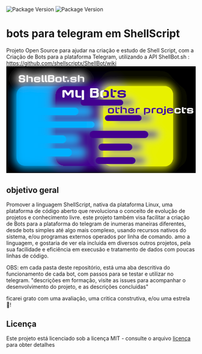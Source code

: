 ![Package Version](https://img.shields.io/badge/version-0.0.1-green.svg?cacheSeconds=2592000) ![Package Version](https://img.shields.io/badge/linguagem-ShellScript-blue.svg?cacheSeconds=2592000)
# bots para telegram em ShellScript
Projeto Open Source para ajudar na criação e estudo de Shell Script, com a Criação de Bots para a plataforma Telegram, utilizando a API ShellBot.sh :
https://github.com/shellscriptx/ShellBot/wiki
![](pictur.png)
## objetivo geral
Promover a linguagem ShellScript, nativa da plataforma Linux, uma plataforma de código aberto que revoluciona o conceito de evolução de projetos e conhecimento livre. este projeto também visa facilitar a criação de Bots para a plataforma do telegram de inumeras maneiras diferentes, desde bots simples até algo mais complexo, usando recursos nativos do sistema, e/ou programas externos operados por linha de comando. amo a linguagem, e gostaria de ver ela incluida em diversos outros projetos, pela sua facilidade e eficiência em execusão e tratamento de dados com poucas linhas de código.

OBS: em cada pasta deste repositório, está uma aba descritiva do funcionamento de cada bot, com passos para se testar e utilizar no telegram. "descrições em formação, visite as issues para acompanhar o desenvolvimento do projeto, e as descrições concluidas"

ficarei grato com uma avaliação, uma critica construtiva, e/ou uma estrela 🌟!

## Licença

Este projeto está licenciado sob a licença MIT - consulte o arquivo [licença](licenca) para obter detalhes
